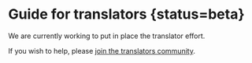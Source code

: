 # Guide for translators  {status=beta}

We are currently working to put in place the translator effort.

If you wish to help, please [join the translators community](TODO).
